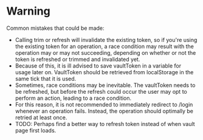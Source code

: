 # Warning

Common mistakes that could be made:

- Calling trim or refresh will invalidate the existing token, so if you're using the existing token for an operation, a race condition may result with the operation may or may not succeeding, depending on whether or not the token is refreshed or trimmed and invalidated yet.
- Because of this, it is ill advised to save vaultToken in a variable for usage later on. VaultToken should be retrieved from localStorage in the same tick that it is used.
- Sometimes, race conditions may be inevitable. The vaultToken needs to be refreshed, but before the refresh could occur the user may opt to perform an action, leading to a race condition.
- For this reason, it is not recommended to immediately redirect to /login whenever an operation fails. Instead, the operation should optimally be retried at least once.
- TODO: Perhaps find a better way to refresh token instead of when vault page first loads.